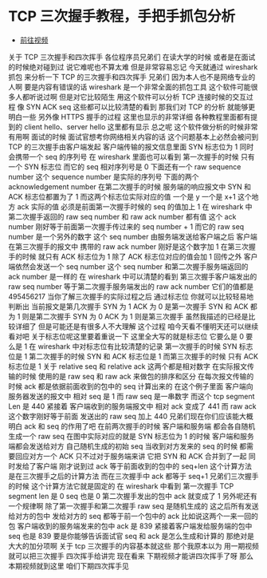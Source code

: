 # TCP 三次握手教程，手把手抓包分析

- [前往视频](https://www.bilibili.com/video/BV1b14y1H77J)

关于 TCP 三次握手和四次挥手
各位程序员兄弟们
在读大学的时候
或者是在面试的时候绝对碰到过
说它难呢也不算太难
但是非常容易忘记
今天就通过 wireshark 抓包
来分析一下
TCP 的三次握手和四次挥手
兄弟们
因为本人也不是网络专业的人啊
要是内容有错误的话
wireshark 是一个非常全面的抓包工具
这个软件可能很多人都听说过啊
但是对它比较陌生
用这个软件可以分析
TCP 连接时候的交互过程
像 SYN ACK seq 这些都可以比较清楚的看到
那我们对 TCP 的分析
就能够更明白一些
另外像 HTTPS 握手的过程
这里也显示的非常详细
各种教程里面都有提到的
client hello、server hello
这里都有显示
总之呢
这个软件做分析的时候非常有用啊
面试的时候
面试官想考你网络相关内容的话
这个问题基本上必然会被问到
TCP 的三次握手由客户端发起
客户端传输的报文信息里面
SYN 标志位为 1
同时会携带一个 seq 的序列号
在 wireshark 里面也可以看到
第一次握手的时候
只有一个 SYN 标志位
而它的 seq 相对序列号是 0
下面还有一个 raw sequence number
这个 sequence number 是实际的序列号
下面的两个 acknowledgement number
在第二次握手的时候
服务端的响应报文中
SYN 和 ACK 标志位都置为了 1
而这两个标志位实际对应的值
一个是 y
一个是 x+1
这个地方
ack 实际的值
必须是前面第一次握手时候的 seq 的值加上 1
在 wireshark 中
第二次握手返回的 raw seq number 和 raw ack number 都有值
这个 ack number
刚好等于前面第一次握手传过来的 seq number + 1
而它的 raw seq number 是一个另外的数字
这个 seq number 由服务端发送给客户端之后
客户端在第三次握手的报文中
携带的 raw ack number 刚好是这个数字加 1
在第三次握手的时候
就只有 ACK 标志位为 1
除了 ACK 标志位对应的值会加 1
回传之外
客户端依然会发送一个 seq number
这个 seq number
和第二次握手服务端返回的 ack number
是一样的
在 wireshark 中可以清楚的看到
第三次握手客户端发出的 raw seq number
等于第二次握手服务端发出的 raw ack number
它们的值都是 495456217
当你了解三次握手的实际过程之后
通过标志位
你就可以比较轻易地判断出
当前报文是第几次握手
SYN 为 1 ACK 为 0 是第一次握手
SYN 和 ACK 都为 1 则是第二次握手
SYN 为 0 ACK 为 1 则是第三次握手
虽然我描述的已经是比较详细了
但是可能还是有很多人不大理解
这个过程
咱今天看不懂明天还可以继续看对吧
关于标志位呢这里要着重说一下
这里全大写的就是标志位
它要么是 0 要么是 1
在 wireshark 中对标志位有比较清楚的记录
第一次握手的时候 SYN 标志位是 1
第二次握手的时候
SYN 和 ACK 标志位是 1
而第三次握手的时候
只有 ACK 标志位是 1
关于 relative seq 和 relative ack
这两个都是相对数字
在实际报文传输的时候
使用的是 raw seq 和 raw ack
来做包的排序和区分
在每次报文传输的时候
ack 都是依据前面收到的包中的 seq 计算出来的
在这个例子里面
客户端向服务器发送的报文中
相对 seq 是 1
而 raw seq 是一串数字
而这个 tcp segment Len 是 440
紧接着
客户端收到的服务端报文中
相对 ack 变成了 441
而 raw ack 这个数字刚好等于前面
发送出的 raw seq 加上 440
兄弟们现在你们应该能大概明白 ack 和 seq 的作用了吧
在前两次握手的时候
客户端和服务端
都会各自随机生成一个 raw seq
在图中实际对应的就是
SYN 标志位为 1 的时候
客户端和服务端都会发送给对方
自己随机生成的初始 seq
当收到对方发来的 seq 的时候
都需要回应对方一个 ACK
只不过对于服务端来讲
它把 SYN 和 ACK 合并到了一起
同时发给了客户端
刚才说到过
ack 等于前面收到的包中的 seq+len
这个计算方法
是在三次握手之后的计算方法
而在三次握手中 ack 都等于 seq+1
兄弟们三次握手的时候
这个计算方法它就是固定的
在 wireshark 中看到
第一次握手 TCP segment len 是 0
seq 也是 0
第二次握手发出的包中 ack 就变成了 1
另外呢还有一个规律啊
除了第一次握手和第二次握手
raw seq 是随机生成的
这之后所有发送给对方的包中
发给对方的 seq
都等于前一个包中的 ack
比如说这两个一来一回的包
客户端收到的服务端发来的包中
ack 是 839
紧接着客户端发给服务端的包中
seq 也是 839
要是你能够告诉面试官
seq 和 ack 是怎么生成和计算的
那绝对是大大的加分项啊
关于 tcp 三次握手的内容基本就这些
那个我原本以为
用一期视频就可以把三次握手
四次挥手给讲完
现在看来
下期视频才能讲四次挥手了呀
那么本期视频就到这里
咱们下期四次挥手见

